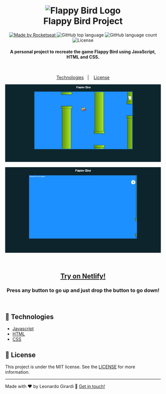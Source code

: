 <h1 align="center">
 <img alt="Flappy Bird Logo" src="https://tcf.admeen.org/game/15000/14610/320x160/flappy-bird.jpg" />
    <br>
    Flappy Bird Project
</h1>

<p align="center">
   <a href="https://www.linkedin.com/in/leonardo-girardi-494958171/">
    <img alt="Made by Rocketseat" src="https://img.shields.io/badge/made%20by-Leonardo Girardi-%2304D361">
  </a>
  
  <img alt="GitHub top language" src="https://img.shields.io/github/languages/top/Leozerassauro/flappy-bird.svg">

  <img alt="GitHub language count" src="https://img.shields.io/github/languages/count/Leozerassauro/flappy-bird">

  <img alt="License" src="https://img.shields.io/badge/license-MIT-%2304D361">
</p>

<h4 align="center">
 A personal project to recreate the game Flappy Bird using JavaScript, HTML and CSS.
</h4>
</br>

<p align="center">
  <a href="#rocket-technologies">Technologies</a>&nbsp;&nbsp;&nbsp;|&nbsp;&nbsp;&nbsp;
  <a href="#memo-license">License</a>
</p>

![App Screenshot](https://github.com/Leozerassauro/flappy-bird/blob/master/github/flappy-bird.png)

<p align="center">
  <img src="https://github.com/Leozerassauro/flappy-bird/blob/master/github/flappy-bird-game.gif" alt="Flappy-bird" />
</p>
</br>

<p>
  <a href="https://flappy-bird-project-leo.netlify.app/" target="_blank">
   <h2 align="center">Try on Netlify!</h2>
  </a>
   <h3 align="center">Press any button to go <strong>up</strong> and just drop the button to go <strong>down</strong>!</h3>
</p>
</br>

## :rocket: Technologies

- [Javascript](https://www.javascript.com/)
- [HTML](https://html.com/)
- [CSS](https://css.com/)

## :memo: License

This project is under the MIT license. See the [LICENSE](https://github.com/Leozerassauro/flappy-bird/blob/master/LICENSE) for more information.

---

Made with ♥ by Leonardo Girardi :wave: [Get in touch!](https://www.linkedin.com/in/leonardo-girardi-494958171/)
